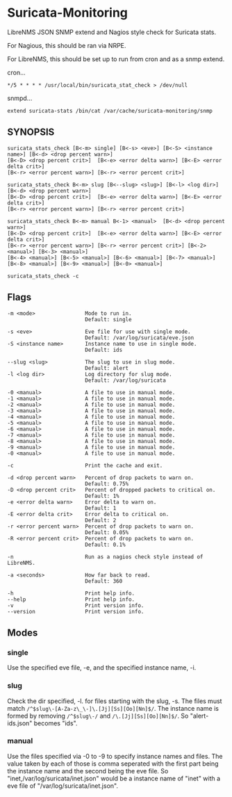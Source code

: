 # Suricata-Monitoring

LibreNMS JSON SNMP extend and Nagios style check for Suricata stats.

For Nagious, this should be ran via NRPE.

For LibreNMS, this should be set up to run from cron and as a snmp extend.

cron...

`*/5 * * * * /usr/local/bin/suricata_stat_check > /dev/null`

snmpd...

`extend suricata-stats /bin/cat /var/cache/suricata-monitoring/snmp`

## SYNOPSIS

```
suricata_stats_check [B<-m> single] [B<-s> <eve>] [B<-S> <instance name>] [B<-d> <drop percent warn>]
[B<-D> <drop percent crit>]  [B<-e> <error delta warn>] [B<-E> <error delta crit>]
[B<-r> <error percent warn>] [B<-r> <error percent crit>]

suricata_stats_check B<-m> slug [B<--slug> <slug>] [B<-l> <log dir>]  [B<-d> <drop percent warn>]
[B<-D> <drop percent crit>]  [B<-e> <error delta warn>] [B<-E> <error delta crit>]
[B<-r> <error percent warn>] [B<-r> <error percent crit>]

suricata_stats_check B<-m> manual B<-1> <manual>  [B<-d> <drop percent warn>]
[B<-D> <drop percent crit>]  [B<-e> <error delta warn>] [B<-E> <error delta crit>]
[B<-r> <error percent warn>] [B<-r> <error percent crit>] [B<-2> <manual>] [B<-3> <manual>]
[B<-4> <manual>] [B<-5> <manual>] [B<-6> <manual>] [B<-7> <manual>]
[B<-8> <manual>] [B<-9> <manual>] [B<-0> <manual>]

suricata_stats_check -c
```

## Flags

```
-m <mode>                Mode to run in.
                         Default: single

-s <eve>                 Eve file for use with single mode.
                         Default: /var/log/suricata/eve.json
-S <instance name>       Instance name to use in single mode.
                         Default: ids

--slug <slug>            The slug to use in slug mode.
                         Default: alert
-l <log dir>             Log directory for slug mode.
                         Default: /var/log/suricata

-0 <manual>              A file to use in manual mode.
-1 <manual>              A file to use in manual mode.
-2 <manual>              A file to use in manual mode.
-3 <manual>              A file to use in manual mode.
-4 <manual>              A file to use in manual mode.
-5 <manual>              A file to use in manual mode.
-6 <manual>              A file to use in manual mode.
-7 <manual>              A file to use in manual mode.
-8 <manual>              A file to use in manual mode.
-9 <manual>              A file to use in manual mode.
-0 <manual>              A file to use in manual mode.

-c                       Print the cache and exit.

-d <drop percent warn>   Percent of drop packets to warn on.
                         Default: 0.75%
-D <drop percent crit>   Percent of dropped packets to critical on.
                         Default: 1%
-e <error delta warn>    Error delta to warn on.
                         Default: 1
-E <error delta crit>    Error delta to critical on.
                         Default: 2
-r <error percent warn>  Percent of drop packets to warn on.
                         Default: 0.05%
-R <error percent crit>  Percent of drop packets to warn on.
                         Default: 0.1%

-n                       Run as a nagios check style instead of LibreNMS.

-a <seconds>             How far back to read.
                         Default: 360

-h                       Print help info.
--help                   Print help info.
-v                       Print version info.
--version                Print version info.
```

## Modes

### single

Use the specified eve file, -e, and the specified instance name, -i.

### slug

Check the dir specified, -l. for files starting with the
slug, -s. The files must match
`/^$slug\-[A-Za-z\_\-]\.[Jj][Ss][Oo][Nn]$/`. The instance name is formed
by removing `/^$slug\-/` and `/\.[Jj][Ss][Oo][Nn]$/`. So
"alert-ids.json" becomes "ids".

### manual

Use the files specified via -0 to -9 to specify instance
names and files. The value taken by each of those is comma seperated
with the first part being the instance name and the second being the
eve file. So "inet,/var/log/suricata/inet.json" would be a instance
name of "inet" with a eve file of "/var/log/suricata/inet.json".
